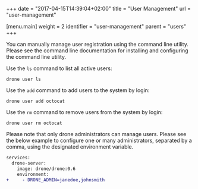 +++
date = "2017-04-15T14:39:04+02:00"
title = "User Management"
url = "user-management"

[menu.main]
  weight = 2
  identifier = "user-management"
  parent = "users"
+++

You can manually manage user registration using the command line utility. Please see the command line documentation for installing and configuring the command line utility.

Use the `ls` command to list all active users:

```nohighlight
drone user ls
```

Use the `add` command to add users to the system by login:

```nohighlight
drone user add octocat
```

Use the `rm` command to remove users from the system by login:

```nohighlight
drone user rm octocat
```

Please note that only drone administrators can manage users. Please see the below example to configure one or many administrators, separated by a comma, using the designated environment variable.

```diff
services:
  drone-server:
    image: drone/drone:0.6
    environment:
+     - DRONE_ADMIN=janedoe,johnsmith
```
